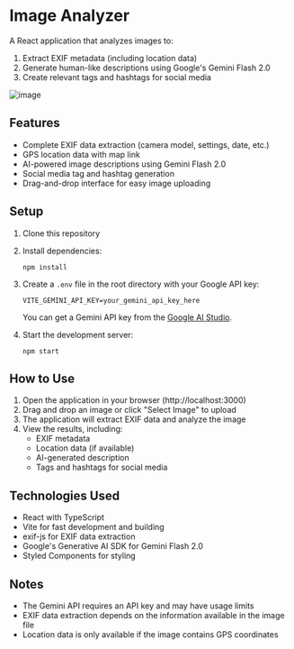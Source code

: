 # Image Analyzer

A React application that analyzes images to:
1. Extract EXIF metadata (including location data)
2. Generate human-like descriptions using Google's Gemini Flash 2.0
3. Create relevant tags and hashtags for social media

![image](https://github.com/user-attachments/assets/88da5a71-2b5e-40ce-b6e4-ee497db11663)


## Features

- Complete EXIF data extraction (camera model, settings, date, etc.)
- GPS location data with map link
- AI-powered image descriptions using Gemini Flash 2.0
- Social media tag and hashtag generation
- Drag-and-drop interface for easy image uploading

## Setup

1. Clone this repository
2. Install dependencies:
   ```
   npm install
   ```
3. Create a `.env` file in the root directory with your Google API key:
   ```
   VITE_GEMINI_API_KEY=your_gemini_api_key_here
   ```
   You can get a Gemini API key from the [Google AI Studio](https://makersuite.google.com/app/apikey).

4. Start the development server:
   ```
   npm start
   ```

## How to Use

1. Open the application in your browser (http://localhost:3000)
2. Drag and drop an image or click "Select Image" to upload
3. The application will extract EXIF data and analyze the image
4. View the results, including:
   - EXIF metadata
   - Location data (if available)
   - AI-generated description
   - Tags and hashtags for social media

## Technologies Used

- React with TypeScript
- Vite for fast development and building
- exif-js for EXIF data extraction
- Google's Generative AI SDK for Gemini Flash 2.0
- Styled Components for styling

## Notes

- The Gemini API requires an API key and may have usage limits
- EXIF data extraction depends on the information available in the image file
- Location data is only available if the image contains GPS coordinates
